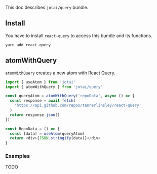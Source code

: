 This doc describes `jotai/query` bundle.

## Install

You have to install `react-query` to access this bundle and its functions.

```
yarn add react-query
```

## atomWithQuery

`atomWithQuery` creates a new atom with React Query.

```js
import { useAtom } from 'jotai'
import { atomWithQuery } from 'jotai/query'

const queryAtom = atomWithQuery('repoData', async () => {
  const response = await fetch(
    'https://api.github.com/repos/tannerlinsley/react-query'
  )
  return response.json()
})

const RepoData = () => {
  const [data] = useAtom(queryAtom)
  return <div>{JSON.stringify(data)}</div>
}
```

### Examples

TODO
